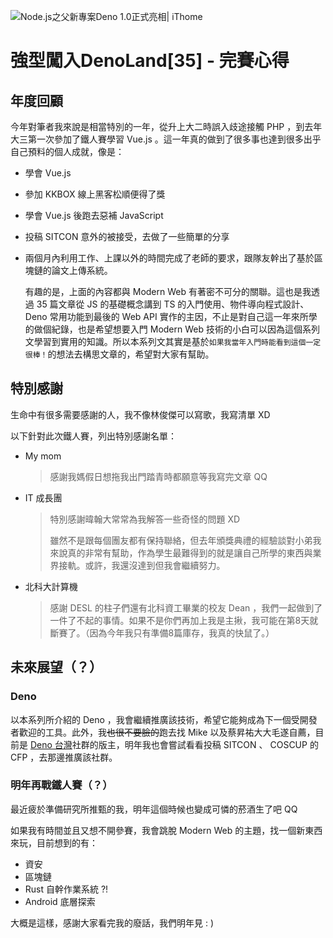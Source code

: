 ![Node.js之父新專案Deno 1.0正式亮相| iThome](https://s4.itho.me/sites/default/files/styles/picture_size_large/public/field/image/v1_wide.jpg?itok=aqrO_0jM)

# 強型闖入DenoLand[35] - 完賽心得

## 年度回顧

今年對筆者我來說是相當特別的一年，從升上大二時誤入歧途接觸 PHP ，到去年大三第一次參加了鐵人賽學習 Vue.js 。這一年真的做到了很多事也達到很多出乎自己預料的個人成就，像是：

- 學會 Vue.js

- 參加 KKBOX 線上黑客松順便得了獎

- 學會 Vue.js 後跑去惡補 JavaScript

- 投稿 SITCON 意外的被接受，去做了一些簡單的分享

- 兩個月內利用工作、上課以外的時間完成了老師的要求，跟隊友幹出了基於區塊鏈的論文上傳系統。

  有趣的是，上面的內容都與 Modern Web 有著密不可分的關聯。這也是我透過 35 篇文章從 JS 的基礎概念講到 TS 的入門使用、物件導向程式設計、 Deno 常用功能到最後的 Web API 實作的主因，不止是對自己這一年來所學的做個紀錄，也是希望想要入門 Modern Web 技術的小白可以因為這個系列文學習到實用的知識。所以本系列文其實是基於`如果我當年入門時能看到這個一定很棒！`的想法去構思文章的，希望對大家有幫助。

## 特別感謝

生命中有很多需要感謝的人，我不像林俊傑可以寫歌，我寫清單 XD

以下針對此次鐵人賽，列出特別感謝名單：

- My mom

  > 感謝我媽假日想拖我出門踏青時都願意等我寫完文章 QQ

- IT 成長團

  > 特別感謝暐翰大常常為我解答一些奇怪的問題 XD
  >
  > 雖然不是跟每個團友都有保持聯絡，但去年頒獎典禮的經驗談對小弟我來說真的非常有幫助，作為學生最難得到的就是讓自己所學的東西與業界接軌。或許，我還沒達到但我會繼續努力。

- 北科大計算機

  > 感謝 DESL 的柱子們還有北科資工畢業的校友 Dean ，我們一起做到了一件了不起的事情。如果不是你們再加上我是主揪，我可能在第8天就斷賽了。（因為今年我只有準備8篇庫存，我真的快鼠了。）

## 未來展望（？）

### Deno 

以本系列所介紹的 Deno ，我會繼續推廣該技術，希望它能夠成為下一個受開發者歡迎的工具。此外，我~~也很不要臉的~~跑去找 Mike 以及蔡昇祐大大毛遂自薦，目前是 [Deno 台灣](https://www.facebook.com/groups/697909737673370)社群的版主，明年我也會嘗試看看投稿 SITCON 、 COSCUP 的 CFP ，去那邊推廣該社群。

### 明年再戰鐵人賽（？）

最近疲於準備研究所推甄的我，明年這個時候也變成可憐的菸酒生了吧 QQ

如果我有時間並且又想不開參賽，我會跳脫 Modern Web 的主題，找一個新東西來玩，目前想到的有：

- 資安
- 區塊鏈
- Rust 自幹作業系統 ?!
- Android 底層探索

大概是這樣，感謝大家看完我的廢話，我們明年見 : )

